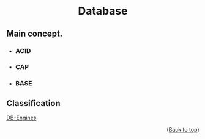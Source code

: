 <div id="top"></div>

<br />
<div align="center">
  <h1 align="center">Database</h1>
</div>

## Main concept.

- ### ACID
- ### CAP 
- ### BASE

## Classification

[DB-Engines](https://db-engines.com/en/ranking)

<p align="right">(<a href="#top">Back to top</a>)</p>
